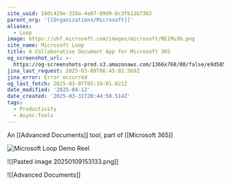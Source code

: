 ```yaml
---
site_uuid: 10dc429e-318a-4e07-89d9-8c3fb12b7362
parent_org: '[[Organizations/Microsoft]]'
aliases:
  - Loop
image: https://uhf.microsoft.com/images/microsoft/RE1Mu3b.png
site_name: Microsoft Loop
title: A Collaborative Document App for Microsoft 365
og_screenshot_url: >-
  https://og-screenshots-prod.s3.amazonaws.com/1366x768/80/false/e9d5855054048f1e4724f07e587368948a9ea7e4305876427ff65a5747ce2975.jpeg
jina_last_request: 2025-03-09T06:45:02.569Z
jina_error: Error occurred
og_last_fetch: 2025-03-07T05:19:01.821Z
date_modified: '2025-04-12'
date_created: '2025-03-31T20:44:50.514Z'
tags:
  - Productivity
  - Async-Tools
---
```




























An [[Advanced Documents]] tool, part of [[Microsoft 365]]

![Microsoft Loop Demo Reel](https://s7d2.scene7.com/is/content/microsoftcorp/00%20SlashmenuHd_video_en-us-0x720-3266k)

![[Pasted image 20250109153133.png]]

![[Advanced Documents]]
